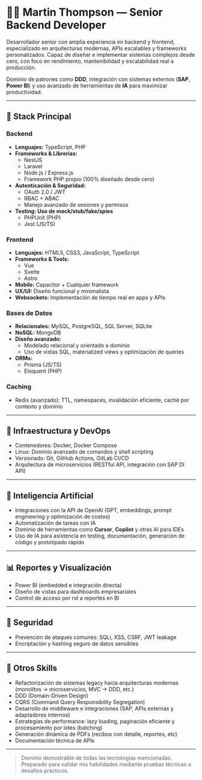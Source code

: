 # 👨‍💻 Martin Thompson — Senior Backend Developer

Desarrollador senior con amplia experiencia en backend y frontend, especializado en arquitecturas modernas, APIs escalables y frameworks personalizados.
Capaz de diseñar e implementar sistemas complejos desde cero, con foco en rendimiento, mantenibilidad y escalabilidad real a producción.

Dominio de patrones como **DDD**, integración con sistemas externos (**SAP**, **Power BI**) y uso avanzado de herramientas de **IA** para maximizar productividad.

---

## 🧠 Stack Principal

### Backend
- **Lenguajes:** TypeScript, PHP
- **Frameworks & Librerías:**
  - NestJS
  - Laravel
  - Node.js / Express.js
  - Framework PHP propio (100% diseñado desde cero)
- **Autenticación & Seguridad:**
  - OAuth 2.0 / JWT
  - RBAC + ABAC
  - Manejo avanzado de sesiones y permisos
- **Testing: Uso de mock/stub/fake/spies**
  - PHPUnit (PHP)
  - Jest (JS/TS)

### Frontend
- **Lenguajes:** HTML5, CSS3, JavaScript, TypeScript
- **Frameworks & Tools:**
  - Vue
  - Svelte
  - Astro
- **Mobile:** Capacitor + Cualquier framework
- **UX/UI:** Diseño funcional y minimalista
- **Websockets:** Implementación de tiempo real en apps y APIs

### Bases de Datos
- **Relacionales:** MySQL, PostgreSQL, SQL Server, SQLite
- **NoSQL:** MongoDB
- **Diseño avanzado:**
  - Modelado relacional y orientado a dominio
  - Uso de vistas SQL, materialized views y optimización de queries
- **ORMs:**
  - Prisma (JS/TS)
  - Eloquent (PHP)

### Caching
- Redis (avanzado): TTL, namespaces, invalidación eficiente, caché por contexto y dominio

---

## 🧩 Infraestructura y DevOps
- Contenedores: Docker, Docker Compose
- Linux: Dominio avanzado de comandos y shell scripting
- Versionado: Git, GitHub Actions, GitLab CI/CD
- Arquitectura de microservicios (RESTful API, integración con SAP DI API)

---

## 🤖 Inteligencia Artificial
- Integraciones con la API de OpenAI (GPT, embeddings, prompt engineering y optimización de costos)
- Automatización de tareas con IA
- Dominio de herramientas como **Cursor**, **Copilot** y otras AI para IDEs
- Uso de IA para asistencia en testing, documentación, generación de código y prototipado rápido

---

## 📊 Reportes y Visualización
- Power BI (embedded e integración directa)
- Diseño de vistas para dashboards empresariales
- Control de acceso por rol a reportes en BI

---

## 🔐 Seguridad
- Prevención de ataques comunes: SQLi, XSS, CSRF, JWT leakage
- Encriptación y hashing seguro de datos sensibles

---

## 🧩 Otros Skills
- Refactorización de sistemas legacy hacia arquitecturas modernas (monolitos → microservicios, MVC → DDD, etc.)
- DDD (Domain-Driven Design)
- CQRS (Command Query Responsibility Segregation)
- Desarrollo de middleware e integraciones (SAP, APIs externas y adaptadores internos)
- Estrategias de performance: lazy loading, paginación eficiente y procesamiento por lotes (batching)
- Generación dinámica de PDFs (recibos con detalle, reportes, etc)
- Documentación técnica de APIs


---

> Dominio demostrable de todas las tecnologías mencionadas. Preparado para validar mis habilidades mediante pruebas técnicas o desafíos prácticos.
